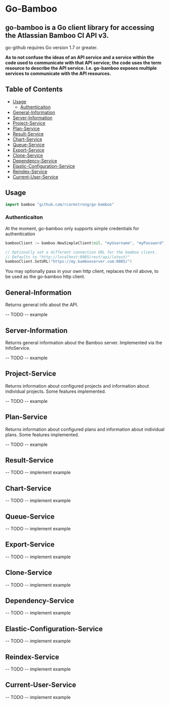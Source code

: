 # Go-Bamboo
## go-bamboo is a Go client library for accessing the Atlassian Bamboo CI API v3.

go-github requires Go version 1.7 or greater.


**As to not confuse the ideas of an API service and a service within the code used to communicate with that API service; the code uses the term resource to describe the API service. I.e. go-bamboo exposes multiple services to communicate with the API resources.**

## Table of Contents ##
- [Usage](#usage)
    * [Authenticaiton](#authenticaiton)
- [General-Information](#general-information)
- [Server-Information](#server-information)
- [Project-Service](#project-service)
- [Plan-Service](#plan-service)
- [Result-Service](#result-service)
- [Chart-Service](#chart-service)
- [Queue-Service](#queue-service)
- [Export-Service](#export-service)
- [Clone-Service](#clone-service)
- [Dependency-Service](#dependency-service)
- [Elastic-Configuration-Service](#elastic-configuration-service)
- [Reindex-Service](#reindex-service)
- [Current-User-Service](#current-user-service)


## Usage ##
```go
import bamboo "github.com/rcarmstrong/go-bamboo"
```

### Authenticaiton ###
At the moment, go-bamboo only supports simple credentials for authentication

```go
bambooClient := bamboo.NewSimpleClient(nil, "myUsername", "myPassword")

// Optionally set a different connection URL for the bamboo client.
// Defaults to "http://localhost:8085/rest/api/latest/"
bambooClient.SetURL("https://my.bambooserver.com:8085/")
```

You may optionally pass in your own http client, replaces the nil above, to be used as the go-bamboo http client.

## General-Information ##

Returns general info about the API.

-- TODO --
example

## Server-Information ##

Returns general information about the Bamboo server.
Implemented via the InfoService.

-- TODO --
example

## Project-Service ##

Returns information about configured projects and information about individual projects.
Some features implemented.

-- TODO --
example

## Plan-Service ##

Returns information about configured plans and information about individual plans.
Some features implemented.

-- TODO --
example

## Result-Service ##

-- TODO --
implement
example

## Chart-Service ##

-- TODO --
implement
example

## Queue-Service ##

-- TODO --
implement
example

## Export-Service ##

-- TODO --
implement
example

## Clone-Service ##

-- TODO --
implement
example

## Dependency-Service ##

-- TODO --
implement
example

## Elastic-Configuration-Service ##

-- TODO --
implement
example

## Reindex-Service ##

-- TODO --
implement
example

## Current-User-Service ##

-- TODO --
implement
example